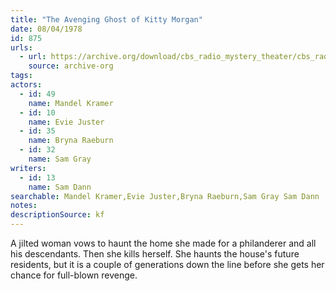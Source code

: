 ```yaml
---
title: "The Avenging Ghost of Kitty Morgan"
date: 08/04/1978
id: 875
urls: 
  - url: https://archive.org/download/cbs_radio_mystery_theater/cbs_radio_mystery_theater-0851-0900.zip/cbs_radio_mystery_theater-0851-0900%2Fcbsrmt_0875_the_avenging_ghost_of_kitty_morgan.mp3
    source: archive-org
tags: 
actors:  
  - id: 49
    name: Mandel Kramer  
  - id: 10
    name: Evie Juster  
  - id: 35
    name: Bryna Raeburn  
  - id: 32
    name: Sam Gray
writers:  
  - id: 13
    name: Sam Dann
searchable: Mandel Kramer,Evie Juster,Bryna Raeburn,Sam Gray Sam Dann
notes: 
descriptionSource: kf
---
```

A jilted woman vows to haunt the home she made for a philanderer and all his descendants. Then she kills herself. She haunts the house's future residents, but it is a couple of generations down the line before she gets her chance for full-blown revenge.